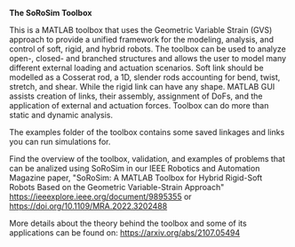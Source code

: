 **The SoRoSim Toolbox**

This is a MATLAB toolbox that uses the Geometric Variable Strain (GVS) approach to provide a unified framework for the modeling, analysis, and control of soft, rigid, and hybrid robots. The toolbox can be used to analyze open-, closed- and branched structures and allows the user to model many different external loading and actuation scenarios. Soft link should be modelled as a Cosserat rod, a 1D, slender rods accounting for bend, twist, stretch, and shear. While the rigid link can have any shape. MATLAB GUI assists creation of links, their assembly, assignment of DoFs, and the application of external and actuation forces. Toolbox can do more than static and dynamic analysis.

The examples folder of the toolbox contains some saved linkages and links you can run simulations for.

Find the overview of the toolbox, validation, and examples of problems that can be analized using SoRoSim in our IEEE Robotics and Automation Magazine paper, "SoRoSim: A MATLAB Toolbox for Hybrid Rigid-Soft Robots Based on the Geometric Variable-Strain Approach"
https://ieeexplore.ieee.org/document/9895355 or https://doi.org/10.1109/MRA.2022.3202488

More details about the theory behind the toolbox and some of its applications can be found on:
https://arxiv.org/abs/2107.05494
